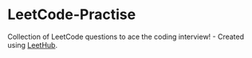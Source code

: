 # LeetCode-Practise
Collection of LeetCode questions to ace the coding interview! - Created using [LeetHub](https://github.com/QasimWani/LeetHub).
